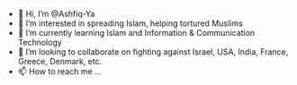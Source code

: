 - 👋 Hi, I’m @Ashfiq-Ya
- 👀 I’m interested in spreading Islam, helping tortured Muslims
- 🌱 I’m currently learning Islam and Information & Communication Technology
- 💞️ I’m looking to collaborate on fighting against Israel, USA, India, France, Greece, Denmark, etc.
- 📫 How to reach me ...

<!---
Ashfiq-Ya/Ashfiq-Ya is a ✨ special ✨ repository because its `README.md` (this file) appears on your GitHub profile.
You can click the Preview link to take a look at your changes.
--->
